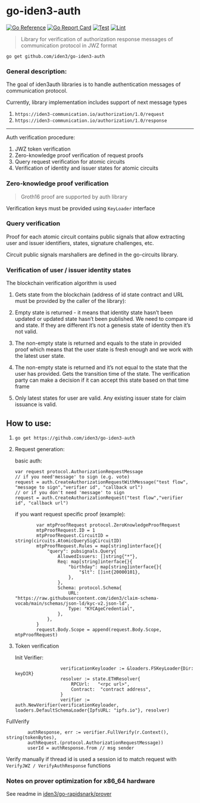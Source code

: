 # go-iden3-auth

[![Go Reference](https://pkg.go.dev/badge/github.com/iden3/go-iden3-auth.svg)](https://pkg.go.dev/github.com/iden3/go-iden3-auth)
[![Go Report Card](https://goreportcard.com/badge/github.com/iden3/go-iden3-auth)](https://goreportcard.com/report/github.com/iden3/go-iden3-auth)
[![Test](https://github.com/iden3/go-iden3-auth/actions/workflows/ci-test.yaml/badge.svg)](https://github.com/iden3/go-iden3-auth/actions/workflows/ci-test.yaml)
[![Lint](https://github.com/iden3/go-iden3-auth/actions/workflows/ci-lint.yaml/badge.svg)](https://github.com/iden3/go-iden3-auth/actions/workflows/ci-lint.yaml)

> Library for verification of authorization response messages of communication protocol in JWZ format
>


`go get github.com/iden3/go-iden3-auth`

### General description:

The goal of iden3auth libraries is to handle authentication messages of communication protocol.

Currently, library implementation includes support of next message types

1. `https://iden3-communication.io/authorization/1.0/request`
2. `https://iden3-communication.io/authorization/1.0/response`


---

Auth verification procedure:

1. JWZ token verification
2. Zero-knowledge proof verification of request proofs
3. Query request verification for atomic circuits 
4. Verification of identity and issuer states for atomic circuits

### Zero-knowledge proof verification

> Groth16 proof are supported by auth library
>

Verification keys must be provided using `KeyLoader` interface

### Query verification 

Proof for each atomic circuit contains public signals that allow extracting user and issuer identifiers, states, signature challenges, etc.

Circuit public signals marshallers are defined in the go-circuits library.

### Verification of user / issuer identity states

The blockchain verification algorithm is used

1. Gets state from the blockchain (address of id state contract and URL must be provided by the caller of the library):
  1. Empty state is returned - it means that identity state hasn’t been updated or updated state hasn’t been published. We need to compare id and state. If they are different it’s not a genesis state of identity then it’s not valid.
  2. The non-empty state is returned and equals to the state in provided proof which means that the user state is fresh enough and we work with the latest user state.
  3. The non-empty state is returned and it’s not equal to the state that the user has provided. Gets the transition time of the state. The verification party can make a decision if it can accept this state based on that time frame

2. Only latest states for user are valid. Any existing issuer state for claim issuance is valid.





## How to use:
1. `go get https://github.com/iden3/go-iden3-auth`
2. Request generation:

   basic auth:
    ``` golang
    var request protocol.AuthorizationRequestMessage
    // if you need'message' to sign (e.g. vote)
    request = auth.CreateAuthorizationRequestWithMessage("test flow", "message to sign","verifier id", "callback url")
    // or if you don't need 'message' to sign
    request = auth.CreateAuthorizationRequest("test flow","verifier id", "callback url")

   ``` 
   if you want request specific proof (example):
   ``` golang
           var mtpProofRequest protocol.ZeroKnowledgeProofRequest
           mtpProofRequest.ID = 1
           mtpProofRequest.CircuitID = string(circuits.AtomicQuerySigCircuitID)
           mtpProofRequest.Rules = map[string]interface{}{
               "query": pubsignals.Query{
                   AllowedIssuers: []string{"*"},
                   Req: map[string]interface{}{
                       "birthday": map[string]interface{}{
                           "$lt": []int{20000101},
                       },
                   },
                   Schema: protocol.Schema{
                       URL:  "https://raw.githubusercontent.com/iden3/claim-schema-vocab/main/schemas/json-ld/kyc-v2.json-ld",
                       Type: "KYCAgeCredential",
                   },
               },
           }
           request.Body.Scope = append(request.Body.Scope, mtpProofRequest)       
   ``` 


3. Token verification

   
   Init Verifier:
   
   ```
                    verificationKeyloader := &loaders.FSKeyLoader{Dir: keyDIR}
                    resolver := state.ETHResolver{
                        RPCUrl:   "<rpc url>",
                        Contract:  "contract address",
                    }
                    verifier := auth.NewVerifier(verificationKeyloader, loaders.DefaultSchemaLoader{IpfsURL: "ipfs.io"}, resolver)
   ```


FullVerify

``` golang
		authResponse, err := verifier.FullVerify(r.Context(), string(tokenBytes),
		authRequest.(protocol.AuthorizationRequestMessage))
		userId = authResponse.from // msg sender
``` 

Verify manually if thread id is used a session id to match request with `VerifyJWZ / VerifyAuthResponse` functions

### Notes on prover optimization for x86_64 hardware

See readme in [iden3/go-rapidsnark/prover](https://github.com/iden3/go-rapidsnark/blob/main/prover/)
